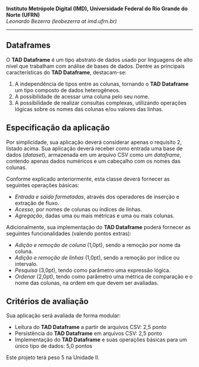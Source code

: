**Instituto Metrópole Digital (IMD), Universidade Federal do Rio Grande do Norte (UFRN)**  
*Leonardo Bezerra (leobezerra at imd.ufrn.br)*

---

## Dataframes

O **TAD Dataframe** é um tipo abstrato de dados usado por linguagens de alto nível que trabalham com análise de bases de dados. Dentre as principais características do **TAD Dataframe**, destacam-se:

1. A independência de tipos entre as colunas, tornando o **TAD Dataframe** um tipo composto de dados heterogêneos.
1. A possibilidade de acessar uma coluna pelo seu nome.
1. A possibilidade de realizar consultas complexas, utilizando operações lógicas sobre os nomes das colunas e/ou valores das linhas.

## Especificação da aplicação

Por simplicidade, sua aplicação deverá considerar apenas o requisito 2, listado acima. Sua aplicação deverá receber como entrada uma base de dados (*dataset*), armazenada em um arquivo CSV como um *dataframe*, contendo apenas dados numéricos e um cabeçalho com os nomes das colunas. 

Conforme explicado anteriormente, esta classe deverá fornecer as seguintes operações básicas:
* *Entrada e saída formatadas*, através dos operadores de inserção e extração de fluxo. 
* *Acesso*, por nomes de colunas ou índices de linhas. 
* *Agregação*, dadas uma ou mais métricas e uma ou mais colunas. 

Adicionalmente, sua implementação do **TAD Dataframe** poderá fornecer as seguintes funcionalidades (valendo pontos extras): 
* *Adição e remoção de coluna* (1,0pt), sendo a remoção por nome da coluna.
* *Adição e remoção de linhas* (1,0pt), sendo a remoção por índice ou intervalo.
* *Pesquisa* (3,0pt), tendo como parâmetro uma expressão lógica.
* *Ordenar* (2,0pt), tendo como parâmetro uma métrica de comparação e o nome das colunas, na ordem em que devem ser avaliadas.

## Critérios de avaliação

Sua aplicação será avaliada de forma modular:

* Leitura do **TAD Dataframe** a partir de arquivos CSV: 2,5 ponto
* Persistência do **TAD Dataframe** em arquivos CSV: 2,5 ponto
* Implementação do **TAD Dataframe** e suas operações básicas para um único tipo de dados: 5,0 pontos

Este projeto terá peso 5 na Unidade II.
